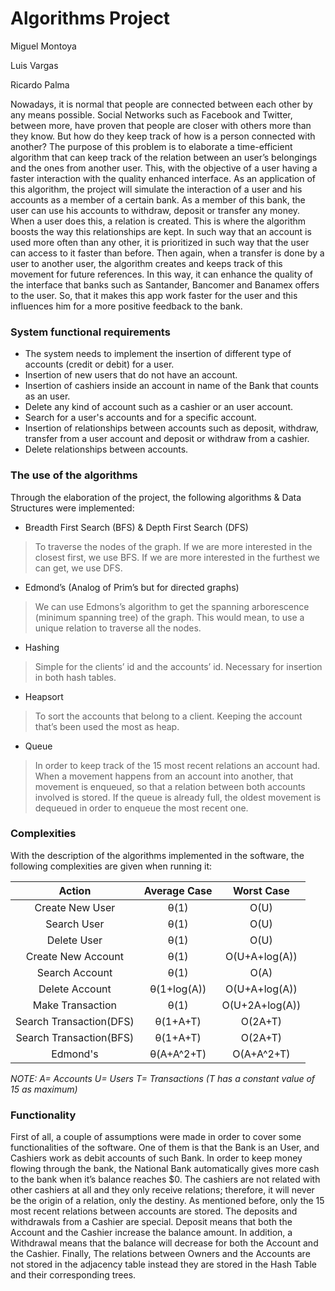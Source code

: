  # __Algorithms Project__ 

<p> Miguel Montoya </p>
<p> Luis Vargas </p>
<p> Ricardo Palma </p>

Nowadays, it is normal that people are connected between each other by any means possible. Social Networks such as Facebook and Twitter, between more, have proven that people are closer with others more than they know. But how do they keep track of how is a person connected with another? The purpose of this problem is to elaborate a time-efficient algorithm that can keep track of the relation between an user’s belongings and the ones from another user. This, with the objective of a user having a faster interaction with the quality enhanced interface. As an application of this algorithm, the project will simulate the interaction of a user and his accounts as a member of a certain bank. As a member of this bank, the user can use his accounts to withdraw, deposit or transfer any money. When a user does this, a relation is created. This is where the algorithm boosts the way this relationships are kept. In such way that an account is used more often than any other, it is prioritized in such way that the user can access to it faster than before. Then again, when a transfer is done by a user to another user, the algorithm creates and keeps track of this movement for future references. In this way, it can enhance the quality of the interface that banks such as Santander, Bancomer and Banamex offers to the user. So, that it makes this app work faster for the user and this influences him for a more positive feedback to the bank.

### __System functional requirements__
- The system needs to implement the insertion of different type of accounts (credit or debit) for a user.
- Insertion of new users that do not have an account.
- Insertion of cashiers inside an account in name of the Bank that counts as an user.
- Delete any kind of account such as a cashier or an user account.
- Search for a user's accounts and for a specific account.
- Insertion of relationships between accounts such as deposit, withdraw, transfer from a user account and deposit or withdraw from a cashier.
- Delete relationships between accounts.


### __The use of the algorithms__

Through the elaboration of the project, the following algorithms & Data Structures were implemented: 

- Breadth First Search (BFS) & Depth First Search (DFS)
>To traverse the nodes of the graph. If we are more interested in the closest first, we use BFS. If we are more interested in the furthest we can get, we use DFS.

- Edmond’s (Analog of Prim’s but for directed graphs)
>We can use Edmons’s algorithm to get the spanning arborescence (minimum spanning tree) of the graph. This would mean, to use a unique relation to traverse all the nodes.

- Hashing
> Simple for the clients’ id and the accounts’ id. Necessary for insertion in both hash tables.

- Heapsort
>To sort the accounts that belong to a client. Keeping the account that’s been used the most as heap.

- Queue
> In order to keep track of the 15 most recent relations an account had. When a movement happens from an account into another, that movement is enqueued, so that a relation between both accounts involved is stored. If the queue is already full, the oldest movement is dequeued in order to enqueue the most recent one. 

### __Complexities__

With the description of the algorithms implemented in the software, the following complexities are given when running it:

Action | Average Case | Worst Case
:---:|:----:|:----:
Create New User | θ(1) | O(U)
Search User | θ(1) | O(U)
Delete User | θ(1) | O(U)
Create New Account | θ(1) | O(U+A+log(A))
Search Account | θ(1) | O(A)
Delete Account | θ(1+log(A)) | O(U+A+log(A))
Make Transaction | θ(1) | O(U+2A+log(A))
Search Transaction(DFS) | θ(1+A+T) | O(2A+T)
Search Transaction(BFS) | θ(1+A+T) | O(2A+T)
Edmond's | θ(A+A^2+T) | O(A+A^2+T)

_NOTE:
A= Accounts     U= Users     T= Transactions (T has a constant value of 15 as maximum)_

### __Functionality__

First of all, a couple of assumptions were made in order to cover some functionalities of the software. One of them is that the Bank is an User, and Cashiers work as debit accounts of such Bank. In order to keep money flowing through the bank, the National Bank automatically gives more cash to the bank when it’s balance reaches $0. The cashiers are not related with other cashiers at all and they only receive relations; therefore, it will never be the origin of a relation, only the destiny. As mentioned before, only the 15 most recent relations between accounts are stored. The deposits and withdrawals from a Cashier are special. Deposit means that both the Account and the Cashier increase the balance amount. In addition, a Withdrawal means that the balance will decrease for both the Account and the Cashier. Finally,  The relations between Owners and the Accounts are not stored in the adjacency table instead they are stored in the Hash Table and their corresponding trees. 
